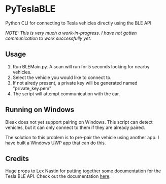 # PyTeslaBLE
Python CLI for connecting to Tesla vehicles directly using the BLE API

*NOTE: This is very much a work-in-progress. I have not gotten communication to work successfully yet.*


## Usage
1. Run BLEMain.py. A scan will run for 5 seconds looking for nearby vehicles.
2. Select the vehicle you would like to connect to.
3. If not alredy present, a private key will be generated named "private_key.pem"
4. The script will attempt communication with the car.

## Running on Windows
Bleak does not yet support pairing on Windows. This script can detect vehicles, but it can only connect to them if they are already paired.

The solution to this problem is to pre-pair the vehicle using another app. I have built a Windows UWP app that can do this.

## Credits
Huge props to Lex Nastin for putting together some documentation for the Tesla BLE API. Check out the documentation [here](https://teslabtapi.lexnastin.com/).